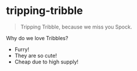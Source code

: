 # tripping-tribble

> Tripping Tribble, because we miss you Spock.

Why do we love Tribbles?

* Furry!
* They are so cute!
* Cheap due to high supply!
